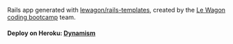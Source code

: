 Rails app generated with [lewagon/rails-templates](https://github.com/lewagon/rails-templates), created by the [Le Wagon coding bootcamp](https://www.lewagon.com) team.

#### Deploy on Heroku:  [Dynamism](https://dynamism.herokuapp.com/)
